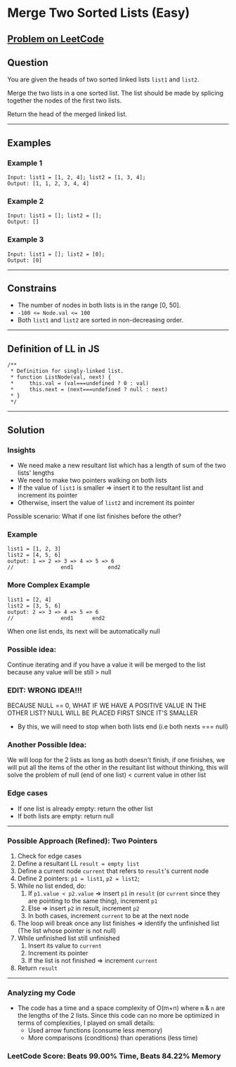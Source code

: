 # Merge Two Sorted Lists (Easy)

## [Problem on LeetCode](https://leetcode.com/problems/merge-two-sorted-lists/)

## Question

You are given the heads of two sorted linked lists `list1` and `list2`.

Merge the two lists in a one sorted list. The list should be made by splicing together the nodes of the first two lists.

Return the head of the merged linked list.

---

## Examples

### Example 1

```{JS}
Input: list1 = [1, 2, 4]; list2 = [1, 3, 4];
Output: [1, 1, 2, 3, 4, 4]
```

### Example 2

```{JS}
Input: list1 = []; list2 = [];
Output: []
```

### Example 3

```{JS}
Input: list1 = []; list2 = [0];
Output: [0]
```

---

## Constrains

- The number of nodes in both lists is in the range [0, 50].
- `-100 <= Node.val <= 100`
- Both `list1` and `list2` are sorted in non-decreasing order.

---

## Definition of LL in JS

```{JS}
/**
 * Definition for singly-linked list.
 * function ListNode(val, next) {
 *     this.val = (val===undefined ? 0 : val)
 *     this.next = (next===undefined ? null : next)
 * }
 */
```

---

## Solution

### Insights

- We need make a new resultant list which has a length of sum of the two lists' lengths
- We need to make two pointers walking on both lists
- If the value of `list1` is smaller => insert it to the resultant list and increment its pointer
- Otherwise, insert the value of `list2` and increment its pointer

Possible scenario: What if one list finishes before the other?

### Example

```{JS}
list1 = [1, 2, 3]
list2 = [4, 5, 6]
output: 1 => 2 => 3 => 4 => 5 => 6
//               end1           end2
```

### More Complex Example

```{JS}
list1 = [2, 4]
list2 = [3, 5, 6]
output: 2 => 3 => 4 => 5 => 6
//               end1      end2
```

When one list ends, its next will be automatically null

### **Possible idea:**

Continue iterating and if you have a value it will be merged to the list because any value will be still > null

### **EDIT: WRONG IDEA!!!**

BECAUSE NULL == 0, WHAT IF WE HAVE A POSITIVE VALUE IN THE OTHER LIST? NULL WILL BE PLACED FIRST SINCE IT'S SMALLER

- By this, we will need to stop when both lists end (i.e both nexts === null)

### **Another Possible Idea:**

We will loop for the 2 lists as long as both doesn't finish, if one finishes, we will put all the items of the other in the resultant list without thinking, this will solve the problem of null (end of one list) < current value in other list

### Edge cases

- If one list is already empty: return the other list
- If both lists are empty: return null

---

### Possible Approach (Refined): Two Pointers

1. Check for edge cases
2. Define a resultant LL `result = empty list`
3. Define a current node `current` that refers to `result`'s current node
4. Define 2 pointers: `p1 = list1`, `p2 = list2`;
5. While no list ended, do:
   1. If `p1.value < p2.value` => insert `p1` in `result` (or `current` since they are pointing to the same thing), increment `p1`
   2. Else => insert `p2` in result, increment `p2`
   3. In both cases, increment `current` to be at the next node
6. The loop will break once any list finishes => identify the unfinished list (The list whose pointer is not null)
7. While unfinished list still unfinished
   1. Insert its value to `current`
   2. Increment its pointer
   3. If the list is not finished => increment `current`
8. Return `result`

---

### Analyzing my Code

- The code has a time and a space complexity of O(m+n) where `m` & `n` are the lengths of the 2 lists. Since this code can no more be optimized in terms of complexities, I played on small details:
  - Used arrow functions (consume less memory)
  - More comparisons (conditions) than operations (less time)

### LeetCode Score: Beats 99.00% Time, Beats 84.22% Memory
